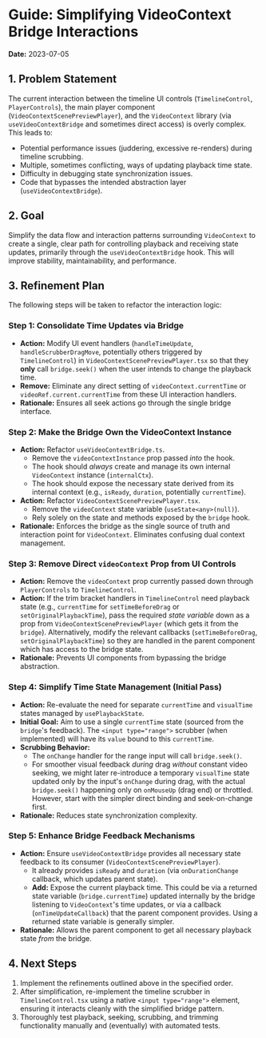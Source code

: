 # Guide: Simplifying VideoContext Bridge Interactions

**Date:** 2023-07-05

## 1. Problem Statement

The current interaction between the timeline UI controls (`TimelineControl`, `PlayerControls`), the main player component (`VideoContextScenePreviewPlayer`), and the `VideoContext` library (via `useVideoContextBridge` and sometimes direct access) is overly complex. This leads to:

*   Potential performance issues (juddering, excessive re-renders) during timeline scrubbing.
*   Multiple, sometimes conflicting, ways of updating playback time state.
*   Difficulty in debugging state synchronization issues.
*   Code that bypasses the intended abstraction layer (`useVideoContextBridge`).

## 2. Goal

Simplify the data flow and interaction patterns surrounding `VideoContext` to create a single, clear path for controlling playback and receiving state updates, primarily through the `useVideoContextBridge` hook. This will improve stability, maintainability, and performance.

## 3. Refinement Plan

The following steps will be taken to refactor the interaction logic:

### Step 1: Consolidate Time Updates via Bridge

*   **Action:** Modify UI event handlers (`handleTimeUpdate`, `handleScrubberDragMove`, potentially others triggered by `TimelineControl`) in `VideoContextScenePreviewPlayer.tsx` so that they **only** call `bridge.seek()` when the user intends to change the playback time.
*   **Remove:** Eliminate any direct setting of `videoContext.currentTime` or `videoRef.current.currentTime` from these UI interaction handlers.
*   **Rationale:** Ensures all seek actions go through the single bridge interface.

### Step 2: Make the Bridge Own the VideoContext Instance

*   **Action:** Refactor `useVideoContextBridge.ts`.
    *   Remove the `videoContextInstance` prop passed *into* the hook.
    *   The hook should *always* create and manage its own internal `VideoContext` instance (`internalCtx`).
    *   The hook should expose the necessary state derived from its internal context (e.g., `isReady`, `duration`, potentially `currentTime`).
*   **Action:** Refactor `VideoContextScenePreviewPlayer.tsx`.
    *   Remove the `videoContext` state variable (`useState<any>(null)`).
    *   Rely solely on the state and methods exposed by the `bridge` hook.
*   **Rationale:** Enforces the bridge as the single source of truth and interaction point for `VideoContext`. Eliminates confusing dual context management.

### Step 3: Remove Direct `videoContext` Prop from UI Controls

*   **Action:** Remove the `videoContext` prop currently passed down through `PlayerControls` to `TimelineControl`.
*   **Action:** If the trim bracket handlers in `TimelineControl` need playback state (e.g., `currentTime` for `setTimeBeforeDrag` or `setOriginalPlaybackTime`), pass the required *state variable* down as a prop from `VideoContextScenePreviewPlayer` (which gets it from the `bridge`). Alternatively, modify the relevant callbacks (`setTimeBeforeDrag`, `setOriginalPlaybackTime`) so they are handled in the parent component which has access to the bridge state.
*   **Rationale:** Prevents UI components from bypassing the bridge abstraction.

### Step 4: Simplify Time State Management (Initial Pass)

*   **Action:** Re-evaluate the need for separate `currentTime` and `visualTime` states managed by `usePlaybackState`.
*   **Initial Goal:** Aim to use a single `currentTime` state (sourced from the `bridge`'s feedback). The `<input type="range">` scrubber (when implemented) will have its `value` bound to this `currentTime`.
*   **Scrubbing Behavior:**
    *   The `onChange` handler for the range input will call `bridge.seek()`.
    *   For smoother visual feedback *during* drag *without* constant video seeking, we might later re-introduce a temporary `visualTime` state updated only by the input's `onChange` during drag, with the actual `bridge.seek()` happening only on `onMouseUp` (drag end) or throttled. However, start with the simpler direct binding and seek-on-change first.
*   **Rationale:** Reduces state synchronization complexity.

### Step 5: Enhance Bridge Feedback Mechanisms

*   **Action:** Ensure `useVideoContextBridge` provides all necessary state feedback to its consumer (`VideoContextScenePreviewPlayer`).
    *   It already provides `isReady` and `duration` (via `onDurationChange` callback, which updates parent state).
    *   **Add:** Expose the current playback time. This could be via a returned state variable (`bridge.currentTime`) updated internally by the bridge listening to `VideoContext`'s time updates, or via a callback (`onTimeUpdateCallback`) that the parent component provides. Using a returned state variable is generally simpler.
*   **Rationale:** Allows the parent component to get all necessary playback state *from* the bridge.

## 4. Next Steps

1.  Implement the refinements outlined above in the specified order.
2.  After simplification, re-implement the timeline scrubber in `TimelineControl.tsx` using a native `<input type="range">` element, ensuring it interacts cleanly with the simplified bridge pattern.
3.  Thoroughly test playback, seeking, scrubbing, and trimming functionality manually and (eventually) with automated tests. 